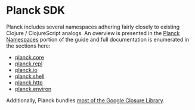 # Planck SDK

Planck includes several namespaces adhering fairly closely to existing 
Clojure / ClojureScript analogs. An overview is presented in the 
[Planck Namespaces](planck-namespaces.html) portion of the guide and
full documentation is enumerated in the sections here:

* [planck.core](planck-core.html)
* [planck.repl](planck-repl.html)
* [planck.io](planck-io.html)
* [planck.shell](planck-shell.html)
* [planck.http](planck-http.html)
* [planck.environ](planck-environ.html)

Additionally, Planck bundles [most of the Google Closure Library](gcl.html).
